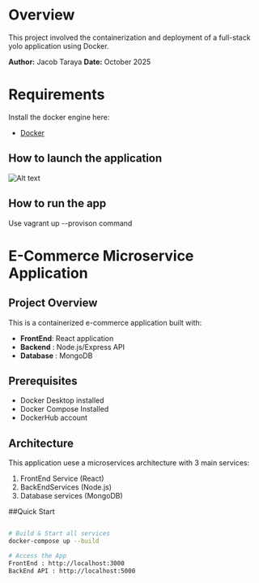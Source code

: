 # Overview
This project involved the containerization and deployment of a full-stack yolo application using Docker.

**Author:** Jacob Taraya
**Date:** October 2025

# Requirements
Install the docker engine here:
- [Docker](https://docs.docker.com/engine/install/) 

## How to launch the application 


![Alt text](image.png)

## How to run the app
Use vagrant up --provison command

# E-Commerce Microservice Application

## Project Overview
This is a containerized e-commerce application built with:
- **FrontEnd**: React application
- **Backend** : Node.js/Express API
- **Database** : MongoDB

## Prerequisites
- Docker Desktop installed
- Docker Compose Installed
- DockerHub account

## Architecture
This application uese a microservices architecture with  3 main services:
1. FrontEnd Service (React)
2. BackEndServices (Node.js)
3. Database services (MongoDB)

##Quick Start
```bash

# Build & Start all services
docker-compose up --build

# Access the App
FrontEnd : http://localhost:3000
BackEnd API : http://localhost:5000
